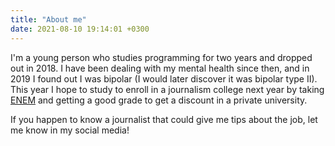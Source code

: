 ```yaml
---
title: "About me"
date: 2021-08-10 19:14:01 +0300
---
```


I'm a young person who studies programming for two years and dropped out in 2018. I have been dealing with my mental health since then, and in 2019 I found out I was bipolar (I would later discover it was bipolar type II). This year I hope to study to enroll in a journalism college next year by taking [ENEM](https://en.wikipedia.org/wiki/Exame_Nacional_do_Ensino_M%C3%A9dio) and getting a good grade to get a discount in a private university.

If you happen to know a journalist that could give me tips about the job, let me know in my social media!